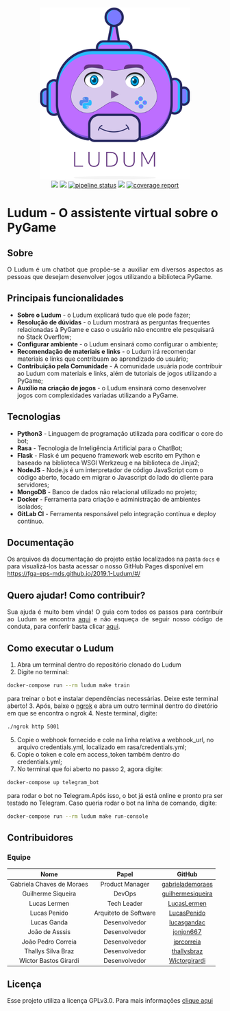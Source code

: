 <p align="center"> <img src="imagens/Ludum_LogoFinal(sem_fundo).png" width="auto" height="400" /> 
<br>    
<a href="https://www.gnu.org/licenses/gpl-3.0.pt-br.html"><img src="https://img.shields.io/badge/licence-GPL3-green.svg"/></a> <a href="CODE_OF_CONDUCT.md"><img src="https://img.shields.io/badge/Contributor%20Covenant-v1.4%20adopted-ff69b4.svg"></a> 
<a href="https://gitlab.com/guilhermesiqueira/2019-1-Ludum/commits/development"><img alt="pipeline status" src="https://gitlab.com/guilhermesiqueira/2019-1-Ludum/badges/development/pipeline.svg" /></a>
<a href="https://codeclimate.com/github/fga-eps-mds/2019.1-Ludum/maintainability"><img src="https://api.codeclimate.com/v1/badges/cb8e7c95b446f448d64f/maintainability" /></a>
<a href="https://gitlab.com/guilhermesiqueira/2019-1-Ludum/commits/development"><img alt="coverage report" src="https://gitlab.com/guilhermesiqueira/2019-1-Ludum/badges/development/coverage.svg" /></a>
</p>


# Ludum - O assistente virtual sobre o PyGame

## Sobre
<p align="justify">O Ludum é um chatbot que propõe-se a auxiliar em diversos aspectos as pessoas que desejam desenvolver jogos utilizando a biblioteca PyGame.</p>

## Principais funcionalidades
* **Sobre o Ludum** - o Ludum explicará tudo que ele pode fazer;
* **Resolução de dúvidas** - o Ludum mostrará as perguntas frequentes relacionadas à PyGame e caso o usuário não encontre ele pesquisará no Stack Overflow;
* **Configurar ambiente** - o Ludum ensinará como configurar o ambiente;
* **Recomendação de materiais e links** - o Ludum irá recomendar materiais e links que contribuam ao aprendizado do usuário;
* **Contribuição pela Comunidade** - A comunidade usuária pode contribuir ao Ludum com materiais e links, além de tutoriais de jogos utilizando a PyGame;
* **Auxílio na criação de jogos** - o Ludum ensinará como desenvolver jogos com complexidades variadas utilizando a PyGame.

## Tecnologias
* **Python3** - Linguagem de programação utilizada para codificar o core do bot;
* **Rasa** - Tecnologia de Inteligência Artificial para o ChatBot;
* **Flask** - Flask é um pequeno framework web escrito em Python e baseado na biblioteca WSGI Werkzeug e na biblioteca de Jinja2;
* **NodeJS** - Node.js é um interpretador de código JavaScript com o código aberto, focado em migrar o Javascript do lado do cliente para servidores;
* **MongoDB** - Banco de dados não relacional utilizado no projeto;
* **Docker** - Ferramenta para criação e administração de ambientes isolados;
* **GitLab CI** - Ferramenta responsável pelo integração contínua e deploy contínuo.

## Documentação
Os arquivos da documentação do projeto estão localizados na pasta `docs` e para visualizá-los basta acessar o nosso GitHub Pages disponível em https://fga-eps-mds.github.io/2019.1-Ludum/#/

## Quero ajudar! Como contribuir?
<p align="justify"> Sua ajuda é muito bem vinda! O guia com todos os passos para contribuir ao Ludum se encontra <a href="https://github.com/fga-eps-mds/2019.1-Ludum/blob/development/CONTRIBUTING.md">aqui</a> e não esqueça de seguir nosso código de conduta, para conferir basta clicar <a href="https://github.com/fga-eps-mds/2019.1-Ludum/blob/master/CODE_OF_CONDUCT.md">aqui</a>.</p>

## Como executar o Ludum
1. Abra um terminal dentro do repositório clonado do Ludum
2. Digite no terminal:
```bash
docker-compose run --rm ludum make train
```
para treinar o bot e instalar dependências necessárias. Deixe este terminal aberto!
3. Após, baixe o [ngrok](https://ngrok.com/download) e abra um outro terminal dentro do diretório em que se encontra o ngrok
4. Neste terminal, digite:
```bash
./ngrok http 5001
```
5. Copie o webhook fornecido e cole na linha relativa a webhook_url, no arquivo credentials.yml, localizado em rasa/credentials.yml;
6. Copie o token e cole em access_token também dentro do credentials.yml;
7. No terminal que foi aberto no passo 2, agora digite:
```bash
docker-compose up telegram_bot
```
para rodar o bot no Telegram.Após isso, o bot já está online e pronto pra ser testado no Telegram.
Caso queria rodar o bot na linha de comando, digite:
```bash
docker-compose run --rm ludum make run-console
```

## Contribuidores
### Equipe
**Nome**|**Papel**| **GitHub**
:--:|:--:|:--:
Gabriela Chaves de Moraes| Product Manager| [gabrielademoraes](https://github.com/gabrielademoraes)
Guilherme Siqueira| DevOps| [guilhermesiqueira](https://github.com/guilhermesiqueira)
Lucas Lermen| Tech Leader| [LucasLermen](https://github.com/LucasLermen)
Lucas Penido| Arquiteto de Software| [LucasPenido](https://github.com/LucasPenido)
Lucas Ganda| Desenvolvedor| [lucasgandac](https://github.com/lucasgandac)
João de Asssis| Desenvolvedor| [jonjon667](https://github.com/jonjon667)
João Pedro Correia| Desenvolvedor| [jprcorreia](https://github.com/jprcorreia)
Thallys Silva Braz| Desenvolvedor| [thallysbraz](https://github.com/thallysbraz)
Wictor Bastos Girardi| Desenvolvedor| [Wictorgirardi](https://github.com/Wictorgirardi)

## Licença
<p align="justify"> Esse projeto utiliza a licença GPLv3.0. Para mais informações <a href="https://github.com/fga-eps-mds/2019.1-Ludum/blob/master/LICENSE">clique aqui</a></p>
